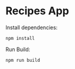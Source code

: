 # Recipes App

Install dependencies:

```Shell
npm install
```

Run Build:

```Shell
npm run build
```
